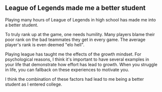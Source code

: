 ## League of Legends made me a better student

Playing many hours of League of Legends in high school has made me into a better student.

To truly rank up at the game, one needs humility. Many players blame their poor rank on the bad teammates they get in every game. The average player's rank is even deemed "elo hell".

Playing league has taught me the effects of the growth mindset. For psychological reasons, I think it's important to have several examples in your life that demonstrate how effort has lead to growth. When you struggle in life, you can fallback on these experiences to motivate you.

I think the combination of these factors had lead to me being a better student as I entered college.
